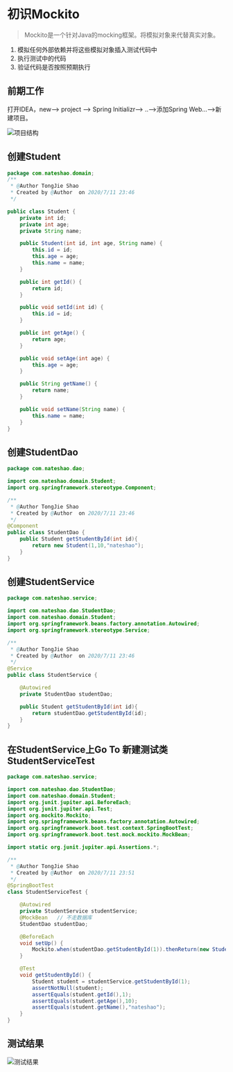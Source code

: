 # 初识Mockito

> Mockito是一个针对Java的mocking框架。将模拟对象来代替真实对象。

1. 模拟任何外部依赖并将这些模拟对象插入测试代码中
2. 执行测试中的代码
3. 验证代码是否按照预期执行

## 前期工作

打开IDEA，new--> project --> Spring Initializr--> ..-->添加Spring Web...-->新建项目。

![项目结构](https://nateshao-blog.oss-cn-shenzhen.aliyuncs.com/img/项目结构.png)

## 创建Student

```java
package com.nateshao.domain;
/**
 * @Author TongJie Shao
 * Created by @Author  on 2020/7/11 23:46
 */

public class Student {
    private int id;
    private int age;
    private String name;

    public Student(int id, int age, String name) {
        this.id = id;
        this.age = age;
        this.name = name;
    }

    public int getId() {
        return id;
    }

    public void setId(int id) {
        this.id = id;
    }

    public int getAge() {
        return age;
    }

    public void setAge(int age) {
        this.age = age;
    }

    public String getName() {
        return name;
    }

    public void setName(String name) {
        this.name = name;
    }
}
```

## 创建StudentDao

```java
package com.nateshao.dao;

import com.nateshao.domain.Student;
import org.springframework.stereotype.Component;

/**
 * @Author TongJie Shao
 * Created by @Author  on 2020/7/11 23:46
 */
@Component
public class StudentDao {
    public Student getStudentById(int id){
        return new Student(1,10,"nateshao");
    }
}

```

## 创建StudentService

```java
package com.nateshao.service;

import com.nateshao.dao.StudentDao;
import com.nateshao.domain.Student;
import org.springframework.beans.factory.annotation.Autowired;
import org.springframework.stereotype.Service;

/**
 * @Author TongJie Shao
 * Created by @Author  on 2020/7/11 23:46
 */
@Service
public class StudentService {

    @Autowired
    private StudentDao studentDao;

    public Student getStudentById(int id){
        return studentDao.getStudentById(id);
    }
}
```

## 在StudentService上Go To 新建测试类StudentServiceTest

```java
package com.nateshao.service;

import com.nateshao.dao.StudentDao;
import com.nateshao.domain.Student;
import org.junit.jupiter.api.BeforeEach;
import org.junit.jupiter.api.Test;
import org.mockito.Mockito;
import org.springframework.beans.factory.annotation.Autowired;
import org.springframework.boot.test.context.SpringBootTest;
import org.springframework.boot.test.mock.mockito.MockBean;

import static org.junit.jupiter.api.Assertions.*;

/**
 * @Author TongJie Shao
 * Created by @Author  on 2020/7/11 23:51
 */
@SpringBootTest
class StudentServiceTest {

    @Autowired
    private StudentService studentService;
    @MockBean	// 不走数据库
    StudentDao studentDao;

    @BeforeEach
    void setUp() {
        Mockito.when(studentDao.getStudentById(1)).thenReturn(new Student(1,10,"nateshao"));
    }

    @Test
    void getStudentById() {
        Student student = studentService.getStudentById(1);
        assertNotNull(student);
        assertEquals(student.getId(),1);
        assertEquals(student.getAge(),10);
        assertEquals(student.getName(),"nateshao");
    }
}
```

## 测试结果

![测试结果](https://nateshao-blog.oss-cn-shenzhen.aliyuncs.com/img/测试结果.png)